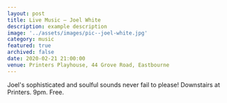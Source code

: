 ```yaml
---
layout: post
title: Live Music – Joel White
description: example description
image: '../assets/images/pic--joel-white.jpg'
category: music
featured: true
archived: false
date: 2020-02-21 21:00:00
venue: Printers Playhouse, 44 Grove Road, Eastbourne
---
```


Joel's sophisticated and soulful sounds never fail to please! Downstairs at Printers. 9pm. Free.